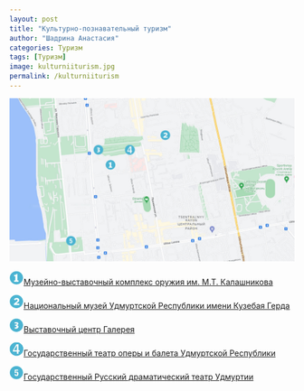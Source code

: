 ```yaml
---
layout: post
title: "Культурно-познавательный туризм"
author: "Шадрина Анастасия"
categories: Туризм
tags: [Туризм]
image: kulturniiturism.jpg
permalink: /kulturniiturism
---
```


<img src="/images/map1.jpg" alt="карта1" width="1000"/>

<img src="/images/number1.jpg" alt="one" width="25"/>[Музейно-выставочный комплекс оружия им. М.Т. Калашникова](/kalashnikov)

<img src="/images/number2.jpg" alt="two" width="25"/>[Национальный музей Удмуртской Республики имени Кузебая Герда](/museiimenigerda)

<img src="/images/number3.jpg" alt="three" width="25"/>[Выставочный центр Галерея](/galereya)

<img src="/images/number4.jpg" alt="four" width="25"/>[Государственный театр оперы и балета Удмуртской Республики](/theatreoperibaleta)

<img src="/images/number5.jpg" alt="five" width="25"/>[Государственный Русский драматический театр Удмуртии](/dramteatr)